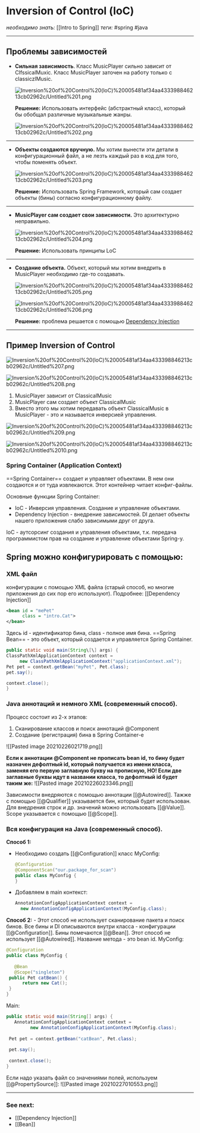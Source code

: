 # Inversion of Control (loC)
*необходимо знать:* [[Intro to Spring]]
*теги:* #spring #java 

---
## Проблемы зависимостей

- **Сильная зависимость**. Класс MusicPlayer сильно зависит от ClfssicalMuxic. Класс MusicPlayer заточен на работу только с classiczlMusic.

	![Inversion%20of%20Control%20(loC)%20005481af34aa433398846213cb02962c/Untitled%201.png](Untitled%201%202.png)

	**Решение:** Использовать интерфейс (абстрактный класс), который бы обобщал различные музыкальные жанры.

	![Inversion%20of%20Control%20(loC)%20005481af34aa433398846213cb02962c/Untitled%202.png](Untitled%202%202.png)

---

- **Объекты создаются вручную.** Мы хотим вынести эти детали в конфигурационный файл, а не лезть каждый раз в код для того, чтобы поменять объект.

	![Inversion%20of%20Control%20(loC)%20005481af34aa433398846213cb02962c/Untitled%203.png](Untitled%203%202.png)

	**Решение:** Использовать Spring Framework, который сам создает объекты (бины) согласно конфигурационному файлу.

---

- **MusicPlayer сам создает свои зависимости.** Это архитектурно неправильно.

	![Inversion%20of%20Control%20(loC)%20005481af34aa433398846213cb02962c/Untitled%204.png](Untitled%204%201.png)

	**Решение:** Использовать принципы LoC

---

- **Создание объекта.** Объект, который мы хотим внедрить в MusicPlayer необходимо где-то создавать.

	![Inversion%20of%20Control%20(loC)%20005481af34aa433398846213cb02962c/Untitled%205.png](Untitled%205%202.png)

	![Inversion%20of%20Control%20(loC)%20005481af34aa433398846213cb02962c/Untitled%206.png](Untitled%206.png)

	**Решение:** проблема решается с помощью [Dependency Injection](Dependency%20Injection.md) 

---
## Пример Inversion of Control


![Inversion%20of%20Control%20(loC)%20005481af34aa433398846213cb02962c/Untitled%207.png](Untitled%207.png)

![Inversion%20of%20Control%20(loC)%20005481af34aa433398846213cb02962c/Untitled%208.png](Untitled%208.png)

1. MusicPlayer зависит от СlassicalMusic
2. MusicPlayer сам создает объект ClassicalMusic
3. Вместо этого мы хотим передавать объект ClassicalMusic в MusicPlayer - это и называется инверсией управления.

![Inversion%20of%20Control%20(loC)%20005481af34aa433398846213cb02962c/Untitled%209.png](Untitled%209.png)

![Inversion%20of%20Control%20(loC)%20005481af34aa433398846213cb02962c/Untitled%2010.png](Untitled%2010.png)

### Spring Container (Application Context)
==Spring Container== создает и управляет объектами. В нем они создаются и от туда извлекаются. Этот контейнер читает конфиг-файлы.

Основные функции Spring Container:
- IoC - Инверсия управления. Создание и управление объектами.
- Dependency Injection - внедрение зависимостей. DI делает объекты нашего приложения слабо зависимыми друг от друга.

IoC - аутсорсинг создания и управления объектами, т.к. передача программистом прав на создание и управление объектами Spring-y.

## Spring можно конфигурировать с помощью:

### XML файл
конфигурации c помощью XML файла (старый способ, но многие приложения до сих пор его используют). Подробнее: [[Dependency Injection]]

```xml
<bean id = "mePet"
	  class = "intro.Cat">
</bean>
```
Здесь id - идентификатор бина, class - полное имя бина. ==Spring Bean== - это объект, который создается и управляется Spring Container.
```java
public static void main(String\[\] args) {  
ClassPathXmlApplicationContext context =  
	 new ClassPathXmlApplicationContext("applicationContext.xml");  
Pet pet = context.getBean("myPet", Pet.class);  
pet.say();  

context.close();  
}
```
	

### Java аннотаций и немного XML (современный способ).
Процесс состоит из 2-х этапов:
1. Сканирование классов и поиск аннотаций @Component
2. Создание (регистрация) бина в Spring Container-e

![[Pasted image 20210226021719.png]]

**Если к аннотации @Component не прописать bean id, то бину будет назначен дефолтный id, который получается из имени класса, заменяя его первую заглавную букву на прописную, НО! Если две заглавные буквы идут в названии класса, то дефолтный id будет таким же:**
![[Pasted image 20210226023346.png]]

Зависимости внедряются с помощью аннотации [[@Autowired]].
Тажже с помощью [[@Qualifier]] указывается бин, который будет использован. Для внедрения строк и др. значений можно использовать [[@Value]].
Scope указывается с помощью [[@Scope]].

### Вся конфигурация на Java (современный способ).
**Способ 1:**
- Необходимо создать [[@Configuration]] класс MyConfig:
	```java
	@Configuration
	@ComponentScan("our.package_for_scan")
	public class MyConfig {
	}
	```
- Добавляем в main контекст:
	```java
	AnnotationConfigApplicationContext context =   
      new AnnotationConfigApplicationContext(MyConfig.class);
	```

**Способ 2:**
\- Этот способ не использует сканирование пакета и поиск бинов. Все бины и DI описываются внутри класса - конфигурации [[@Configuration]]. Бины помечаются [[@Bean]]. Этот способ не использует [[@Autowired]]. Название метода - это bean id. 
MyConfig:
```java
@Configuration  
public class MyConfig {  
  
   @Bean  
   @Scope("singleton")
 public Pet catBean() {  
      return new Cat();  
 }  
}
```
Main:
```java
public static void main(String[] args) {  
   AnnotationConfigApplicationContext context =  
         new AnnotationConfigApplicationContext(MyConfig.class);  
  
 Pet pet = context.getBean("catBean", Pet.class);  
  
 pet.say();  
  
 context.close();  
}
```
Если надо указать файл со значениями полей, используем [[@PropertySource]]:
![[Pasted image 20210227010553.png]]

---
### See next:
- [[Dependency Injection]]
- [[Bean]]